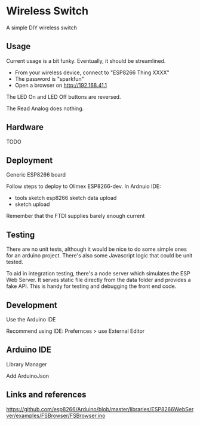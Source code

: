 # Wireless Switch

A simple DIY wireless switch

## Usage

Current usage is a bit funky. Eventually, it should be streamlined.

- From your wireless device, connect to "ESP8266 Thing XXXX"
- The password is "sparkfun"
- Open a browser on http://192.168.41.1

The LED On and LED Off buttons are reversed.

The Read Analog does nothing.

## Hardware

TODO

## Deployment

Generic ESP8266 board

Follow steps to deploy to Olimex ESP8266-dev. In Ardnuio IDE:

- tools sketch esp8266 sketch data upload
- sketch upload

Remember that the FTDI supplies barely enough current

## Testing

There are no unit tests, although it would be nice to do some simple ones for an arduino project.
There's also some Javascript logic that could be unit tested.

To aid in integration testing, there's a node server which simulates the ESP Web Server. It serves static
file directly from the data folder and provides a fake API. This is handy for testing and debugging the front end
code.

## Development

Use the Arduino IDE

Recommend using IDE: Prefernces > use External Editor

## Arduino IDE

Library Manager

Add ArduinoJson

## Links and references

https://github.com/esp8266/Arduino/blob/master/libraries/ESP8266WebServer/examples/FSBrowser/FSBrowser.ino

